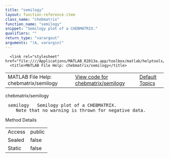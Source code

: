 ```yaml
---
title: "semilogy"
layout: function-reference-item
class_name: "chebmatrix"
function_name: "semilogy"
snippet: "Semilogy plot of a CHEBMATRIX."
qualifiers: ""
return_type: "varargout"
arguments: "(A, varargin)"
---
```


<html>
   <head>
      <meta http-equiv="Content-Type" content="text/html; charset=utf-8">
   
      <link rel="stylesheet" href="file:////Applications/MATLAB_R2013a.app/toolbox/matlab/helptools/private/helpwin.css">
      <title>MATLAB File Help: chebmatrix/semilogy</title>
   </head>
   <body>
      <!--Single-page help-->
      <table border="0" cellspacing="0" width="100%">
         <tr class="subheader">
            <td class="headertitle">MATLAB File Help: chebmatrix/semilogy</td>
            <td class="subheader-left"><a href="matlab:edit chebmatrix/semilogy">View code for chebmatrix/semilogy</a></td>
            <td class="subheader-right"><a href="matlab:helpwin">Default Topics</a></td>
         </tr>
      </table>
      <div class="title">chebmatrix/semilogy</div>
      <div class="helptext"><pre><!--helptext --> <span class="helptopic">semilogy</span>   Semilogy plot of a CHEBMATRIX.
    Note that no warning is thrown for negative data.</pre></div><!--after help -->
      <!--Method-->
      <div class="sectiontitle">Method Details</div>
      <table class="class-details">
         <tr>
            <td class="class-detail-label">Access</td>
            <td>public</td>
         </tr>
         <tr>
            <td class="class-detail-label">Sealed</td>
            <td>false</td>
         </tr>
         <tr>
            <td class="class-detail-label">Static</td>
            <td>false</td>
         </tr>
      </table>
   </body>
</html>
